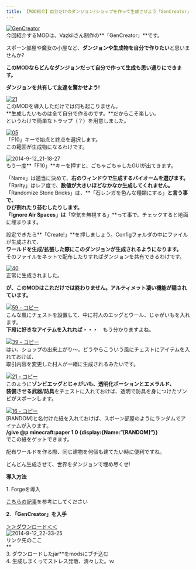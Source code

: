 ```yaml
---
title: 【MOD紹介】自分だけのダンジョン/ショップを作って生成させよう「GenCreator」
---
```


[![GenCreator](https://cdn-ak.f.st-hatena.com/images/fotolife/s/sasigume/20210208/20210208155311.png)](#b/9/b987f445.png "GenCreator")  
今回紹介するMODは、Vazkiiさん制作の**「GenCreator」**です。

スポーン部屋や魔女の小屋など、**ダンジョンや生成物を自分で作りたい**と思いませんか?

**このMODならどんなダンジョンだって自分で作って生成も思い通りにできます。**

**ダンジョンを共有して友達を驚かせよう!** 

[![21](https://cdn-ak.f.st-hatena.com/images/fotolife/s/sasigume/20210208/20210208125808.png)](#0/e/0e9177b6.png "21")  
このMODを導入しただけでは何も起こりません。  
**生成したいものは全て自分で作るのです。**だからこそ楽しい。  
というわけで簡単なトラップ（？）を用意しました。

[![05](https://cdn-ak.f.st-hatena.com/images/fotolife/s/sasigume/20210208/20210208130252.png)](#1/2/1248527f.png "05")  
「F10」キーで始点と終点を選択します。  
この範囲が生成物になるわけです。

![2014-9-12_21-18-27](https://cdn-ak.f.st-hatena.com/images/fotolife/s/sasigume/20210208/20210208133409.jpg)  
もう一度**「F10」**キーを押すと、ごちゃごちゃしたGUIが出てきます。

「Name」は適当に決めて、**右のウィンドウで生成するバイオームを選びます。**  
「Rarity」はレア度で、**数値が大きいほどなかなか生成してくれません。**  
「Randomize Stone Bricks」は、**「石レンガを色んな種類にする」**と言う事で、  
ひび割れたり苔むしたりします。  
「Ignore Air Spaces」は**「空気を無視する」**って事で、チェックすると地面に埋まります。

設定できたら**「Create!」**を押しましょう。Configフォルダの中にファイルが生成されて、  
**ワールドを生成/拡張した際にこのダンジョンが生成されるようになります。**  
そのファイルをネットで配布したりすればダンジョンを共有できるわけです。

[![40](https://cdn-ak.f.st-hatena.com/images/fotolife/s/sasigume/20210208/20210208125039.png)](#0/7/07221cc2.png "40")  
正常に生成されました。

**が、このMODはこれだけでは終わりません。アルティメット凄い機能が隠されています。**

[![59 - コピー](https://cdn-ak.f.st-hatena.com/images/fotolife/s/sasigume/20210208/20210208144827.png)](#7/b/7bda2614.png "59 - コピー")  
こんな風にチェストを設置して、中に村人のエッグとウール、じゃがいもを入れます。  
**下段に好きなアイテムを入れれば・・・**　もう分かりますよね。

[![39 - コピー](https://cdn-ak.f.st-hatena.com/images/fotolife/s/sasigume/20210208/20210208133631.png)](#3/9/397b79ac.png "39 - コピー")  
はい、ショップの出来上がり～。どうやらこういう風にチェストにアイテムを入れておけば、  
取引内容を変更した村人が一緒に生成されるみたいです。

[![21 - コピー](https://cdn-ak.f.st-hatena.com/images/fotolife/s/sasigume/20210208/20210208134437.png)](#4/2/4259e88c.png "21 - コピー")  
このように**ゾンビエッグとじゃがいも、透明化ポーションとエメラルド、  
装備させる武器/防具**をチェストに入れておけば、透明で防具を身につけたゾンビがスポーンします。

[![16 - コピー](https://cdn-ak.f.st-hatena.com/images/fotolife/s/sasigume/20210208/20210208151742.png)](#9/7/97871090.png "16 - コピー")  
\[RANDOM\]と名付けた紙を入れておけば、スポーン部屋のようにランダムでアイテムが入ります。  
**/give @p minecraft:paper 1 0 {display:{Name:”\[RANDOM\]”}}**   
でこの紙をゲットできます。

配布ワールドを作る際、同じ建物を何個も建てたい時に便利ですね。

どんどん生成させて、世界をダンジョンで埋め尽くせ!

**導入方法**

1\. Forgeを導入

[こちらの記事](/minecraft-je/howto/install-forge/)を参考にしてください

**2\. 「GenCreator」を入手**

[＞＞ダウンロード＜＜](http://www.minecraftforum.net/forums/mapping-and-modding/minecraft-mods/2186048-gencreator-create-worldgen-structures-ingame-now-1 "ここからダウンロードします")  
![2014-9-12_22-33-25](https://cdn-ak.f.st-hatena.com/images/fotolife/s/sasigume/20210208/20210208135057.jpg)  
リンク先のここ  
**  
3\. ダウンロードしたjar**をmodsにブチ込む  
4\. 生成しまくってストレス発散、清々した。ｗ
